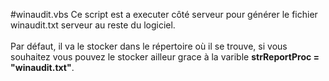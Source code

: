 #winaudit.vbs
Ce script est a executer côté serveur pour générer le fichier winaudit.txt serveur au reste du logiciel.<br><br>
Par défaut, il va le stocker dans le répertoire où il se trouve, si vous souhaitez vous pouvez le stocker ailleur grace à la varible <b>strReportProc = "winaudit.txt"</b>.
